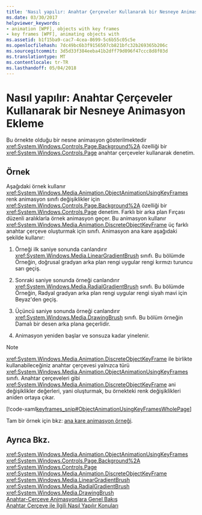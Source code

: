 ```yaml
---
title: 'Nasıl yapılır: Anahtar Çerçeveler Kullanarak bir Nesneye Animasyon Ekleme'
ms.date: 03/30/2017
helpviewer_keywords:
- animation [WPF], objects with key frames
- key frames [WPF], animating objects with
ms.assetid: b1f15ba9-cac7-4cea-8699-5c6b55c05c5e
ms.openlocfilehash: 7dc49bc6b3f9156507cb821bfc32b269365b206c
ms.sourcegitcommit: 3d5d33f384eeba41b2dff79d096f47ccc8d8f03d
ms.translationtype: MT
ms.contentlocale: tr-TR
ms.lasthandoff: 05/04/2018
---
```

# <a name="how-to-animate-an-object-by-using-key-frames"></a>Nasıl yapılır: Anahtar Çerçeveler Kullanarak bir Nesneye Animasyon Ekleme
Bu örnekte olduğu bir nesne animasyon gösterilmektedir <xref:System.Windows.Controls.Page.Background%2A> özelliği bir <xref:System.Windows.Controls.Page> anahtar çerçeveler kullanarak denetim.  
  
## <a name="example"></a>Örnek  
 Aşağıdaki örnek kullanır <xref:System.Windows.Media.Animation.ObjectAnimationUsingKeyFrames> renk animasyon sınıfı değişiklikler için <xref:System.Windows.Controls.Page.Background%2A> özelliği bir <xref:System.Windows.Controls.Page> denetim. Farklı bir arka plan Fırçası düzenli aralıklarla örnek animasyon geçer. Bu animasyon kullanır <xref:System.Windows.Media.Animation.DiscreteObjectKeyFrame> üç farklı anahtar çerçeve oluşturmak için sınıfı. Animasyon ana kare aşağıdaki şekilde kullanır:  
  
1.  Örneği ilk saniye sonunda canlandırır <xref:System.Windows.Media.LinearGradientBrush> sınıfı. Bu bölümde Örneğin, doğrusal gradyan arka plan rengi uygular rengi kırmızı turuncu sarı geçiş.  
  
2.  Sonraki saniye sonunda örneği canlandırır <xref:System.Windows.Media.RadialGradientBrush> sınıfı. Bu bölümde Örneğin, Radyal gradyan arka plan rengi uygular rengi siyah mavi için Beyaz'den geçiş.  
  
3.  Üçüncü saniye sonunda örneği canlandırır <xref:System.Windows.Media.DrawingBrush> sınıfı. Bu bölüm örneğin Damalı bir desen arka plana geçerlidir.  
  
4.  Animasyon yeniden başlar ve sonsuza kadar yinelenir.  
  
> [!NOTE]
>  <xref:System.Windows.Media.Animation.DiscreteObjectKeyFrame> ile birlikte kullanabileceğiniz anahtar çerçevesi yalnızca türü <xref:System.Windows.Media.Animation.ObjectAnimationUsingKeyFrames> sınıfı. Anahtar çerçeveleri gibi <xref:System.Windows.Media.Animation.DiscreteObjectKeyFrame> ani değişiklikler değerleri, yani oluşturmak, bu örnekteki renk değişiklikleri aniden ortaya çıkar.  
  
 [!code-xaml[keyframes_snip#ObjectAnimationUsingKeyFramesWholePage](../../../../samples/snippets/xaml/VS_Snippets_Wpf/keyframes_snip/XAML/ObjectAnimationUsingKeyFramesExample.xaml#objectanimationusingkeyframeswholepage)]  
  
 Tam bir örnek için bkz: [ana kare animasyon örneği](http://go.microsoft.com/fwlink/?LinkID=160012).  
  
## <a name="see-also"></a>Ayrıca Bkz.  
 <xref:System.Windows.Media.Animation.ObjectAnimationUsingKeyFrames>  
 <xref:System.Windows.Controls.Page.Background%2A>  
 <xref:System.Windows.Controls.Page>  
 <xref:System.Windows.Media.Animation.DiscreteObjectKeyFrame>  
 <xref:System.Windows.Media.LinearGradientBrush>  
 <xref:System.Windows.Media.RadialGradientBrush>  
 <xref:System.Windows.Media.DrawingBrush>  
 [Anahtar-Çerçeve Animasyonlara Genel Bakış](../../../../docs/framework/wpf/graphics-multimedia/key-frame-animations-overview.md)  
 [Anahtar Çerçeve ile İlgili Nasıl Yapılır Konuları](../../../../docs/framework/wpf/graphics-multimedia/key-frame-animation-how-to-topics.md)
